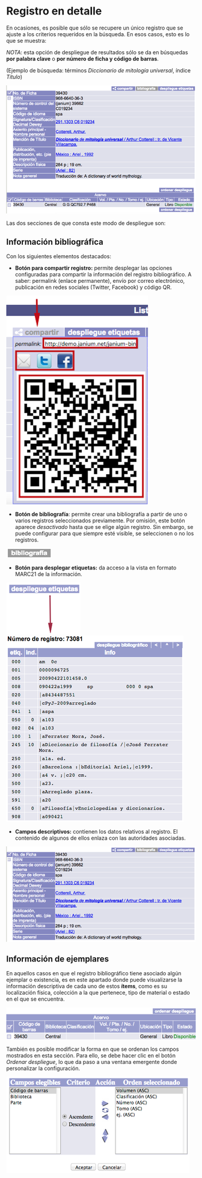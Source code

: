 # Registro en detalle

En ocasiones, es posible que sólo se recupere un único registro que se ajuste a los criterios requeridos en la búsqueda. En esos casos, esto es lo que se muestra:

_NOTA_: esta opción de despliegue de resultados sólo se da en búsquedas **por palabra clave** o **por número de ficha y código de barras**.

(Ejemplo de búsqueda: términos *Diccionario de mitología universal*, índice *Título*)

![](despliegue_detalle.png)

Las dos secciones de que consta este modo de despliegue son:

## Información bibliográfica

Con los siguientes elementos destacados:

- **Botón para compartir registro:** permite desplegar las opciones configuradas para compartir la información del registro bibliográfico. A saber: permalink (enlace permanente), envío por correo electrónico, publicación en redes sociales (Twitter, Facebook) y código QR.

![](Opciones_compartir.png)

- **Botón de bibliografía**: permite crear una bibliografía a partir de uno o varios registros seleccionados previamente. Por omisión, este botón aparece _desactivado_ hasta que se elige algún registro. Sin embargo, se puede configurar para que siempre esté visible, se seleccionen o no los registros.

![](Boton_bibliografia.png)

- **Botón para desplegar etiquetas:** da acceso a la vista en formato MARC21 de la información.

![](boton_despliegue_etiquetas.png)
![](pantalla_despliegue_etiquetas.png)

- **Campos descriptivos:** contienen los datos relativos al registro. El contenido de algunos de ellos enlaza con las autoridades asociadas.

![](info_bibliografica.png)

## Información de ejemplares

En aquellos casos en que el registro bibliográfico tiene asociado algún ejemplar o existencia, es en este apartado donde puede visualizarse la información descriptiva de cada uno de estos **ítems**, como es su localización física, colección a la que pertenece, tipo de material o estado en el que se encuentra.

![](despliegue_ejemplares.png)

También es posible modificar la forma en que se ordenan los campos mostrados en esta sección. Para ello, se debe hacer clic en el botón *Ordenar despliegue*, lo que da paso a una ventana emergente donde personalizar la configuración.

![](ventana_orden_ejemplares.png)